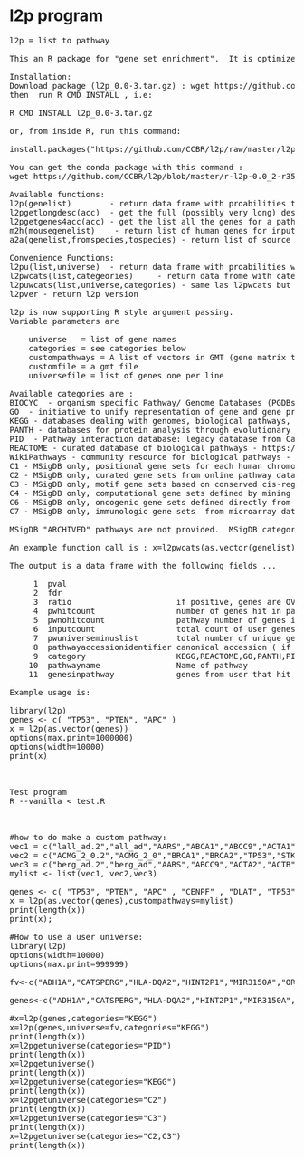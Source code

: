 # l2p program
<pre>
l2p = list to pathway

This an R package for "gene set enrichment".  It is optimized for speed.

Installation:
Download package (l2p_0.0-3.tar.gz) : wget https://github.com/CCBR/l2p/raw/master/l2p_0.0-3.tar.gz
then  run R CMD INSTALL , i.e:

R CMD INSTALL l2p_0.0-3.tar.gz

or, from inside R, run this command:

install.packages("https://github.com/CCBR/l2p/raw/master/l2p_0.0-3.tar.gz", repos=NULL) 

You can get the conda package with this command :
wget https://github.com/CCBR/l2p/blob/master/r-l2p-0.0_2-r35_0.tar.bz2?raw=true -O r-l2p-0.0_2-r35_0.tar.bz2

Available functions:
l2p(genelist)        - return data frame with proabilities that arg (list of genes) matches a pathway
l2pgetlongdesc(acc)  - get the full (possibly very long) description for pathway accession identifer string
l2pgetgenes4acc(acc) - get the list all the genes for a pathway, use the accession.
m2h(mousegenelist)    - return list of human genes for input list of mouse gene names
a2a(genelist,fromspecies,tospecies) - return list of source species genes and return list of orthologs for destination species

Convenience Functions:
l2pu(list,universe)  - return data frame with proabilities with list of genes and user specified universe
l2pwcats(list,categeories)     - return data frome with categories specified
l2puwcats(list,universe,categories) - same las l2pwcats but also with a universe
l2pver - return l2p version

l2p is now supporting R style argument passing.
Variable parameters are 

    universe   = list of gene names
    categories = see categories below
    custompathways = A list of vectors in GMT (gene matrix transpose style).  Each custom pw vector : pwname, desc, gene1, gene2 ...
    customfile = a gmt file
    universefile = list of genes one per line

Available categories are :
BIOCYC  - organism specific Pathway/ Genome Databases (PGDBs)  - https://biocyc.org/
GO  - initiative to unify representation of gene and gene product attributes -  http://geneontology.org
KEGG - databases dealing with genomes, biological pathways, - https://www.kegg.jp/
PANTH - databases for protein analysis through evolutionary relationships - http://www.pantherdb.org/
PID  - Pathway interaction database: legacy database from Carl Schaefer & buddies at NCI
REACTOME - curated database of biological pathways - https://reactome.org/
WikiPathways - community resource for biological pathways - https://www.wikipathways.org
C1 - MSigDB only, positional gene sets for each human chromosome and cytogenetic band.
C2 - MSigDB only, curated gene sets from online pathway databases, publications in PubMed, and experts.
C3 - MSigDB only, motif gene sets based on conserved cis-regulatory motifs from comparative analysis
C4 - MSigDB only, computational gene sets defined by mining large collections of cancer-oriented microarray data.
C6 - MSigDB only, oncogenic gene sets defined directly from microarray data from cancer gene perturbations.
C7 - MSigDB only, immunologic gene sets  from microarray data from immunologic studies.

MSigDB "ARCHIVED" pathways are not provided.  MSigDB category "C5" is not there. Use "GO" category (from NCBI biosystems),instead.

An example function call is : x=l2pwcats(as.vector(genelist),"GO,WikiPathways,C4,C5,C6")

The output is a data frame with the following fields ...
 
     1  pval
     2  fdr
     3  ratio                      if positive, genes are OVER REPRESENTED, if negative genes are UNDER REPRESENTED
     4  pwhitcount                 number of genes hit in pathway
     5  pwnohitcount               pathway number of genes in the pathway minus hits
     6  inputcount                 total count of user genes (user input)
     7  pwuniverseminuslist        total number of unique genes in all pathways minus user intput genes
     8  pathwayaccessionidentifier canonical accession ( if available, otherwise assigned by us )
     9  category                   KEGG,REACTOME,GO,PANTH,PID(=PANTHER),PID=(pathway interaction database)
    10  pathwayname                Name of pathway
    11  genesinpathway             genes from user that hit the pathway (separated by spaces)
    
Example usage is:
    
library(l2p)
genes <- c( "TP53", "PTEN", "APC" )
x = l2p(as.vector(genes))
options(max.print=1000000)
options(width=10000)
print(x)



Test program
R --vanilla < test.R



#how to do make a custom pathway:
vec1 = c("lall_ad.2","all_ad","AARS","ABCA1","ABCC9","ACTA1","ACTA2","ACTB","ACTC1","ACTG1","ACTN2","ACTN4","ACVR2B","ACVRL1","ADAR","AFG3L2","AFP","AIP","AK1","AKAP9")
vec2 = c("ACMG_2_0.2","ACMG_2_0","BRCA1","BRCA2","TP53","STK11","MLH1","MSH2","MSH6","PMS2")
vec3 = c("berg_ad.2","berg_ad","AARS","ABCC9","ACTA2","ACTB","ACTC1","ACTG1","ACTN2","ACTN4","ACVR2B","ACVRL1","ADAR","AFG3L2","AIP","AK1","AKAP9","AKT2","AMPD1","ANG","ANK2","ANKH","APC","APOA2","APOA5","APOB","APP","ATL1","ATP1A2","ATP2A2","ATP2C1","ATXN1","ATXN10","ATXN2","ATXN3","ATXN7","AXIN2","BAG3","BCO1","BEST1")
mylist <- list(vec1, vec2,vec3)

genes <- c( "TP53", "PTEN", "APC" , "CENPF" , "DLAT", "TP53" , "NOTAGENE" ,"ABCA1","ABCC9","ACTA1", "ADH1A" ,"ATXN3", "BEST1")
x = l2p(as.vector(genes),custompathways=mylist)
print(length(x))
print(x);

#How to use a user universe:
library(l2p)
options(width=10000)
options(max.print=999999)

fv<-c("ADH1A","CATSPERG","HLA-DQA2","HINT2P1","MIR3150A","OR5BS1P","LINC02338","C4orf48","PARD3B","CX3CR1","RPL21P121","ARHGAP1","GAPDHP36","CNBD1","C8orf48","HTR3D","LINC00396","HIGD1AP5","C16orf90","RNU1-134P","CKAP2P1","AP5M1","FFAR3","LAD1","RNU6-524P","TJP3","JRKL","CRADD","RN7SL333P","CYP4F26P","CD1A","B3GNT5","TACC1P1","LINC02763","LOC100505664","TEX15","RPSAP18","CHP2","TRAV8-3","PFDN5","RPL7P8","SERPINA9","DNTTIP1","MELTF","HESX1","LINC02277","SFSWAP","SLC7A11","NAA16","FAM171B","GMNN","ZBTB2","WNT6","LINC02799","MRPL4","MTND1P37","HMGN2P40","NMD3P1","MIR195","LINC02785","DYM","TADA3","CEACAMP5","FAM198B-AS1","FZD8","TTC39C-AS1","RN7SL470P","IQANK1","IGKV1OR9-1","RPL10AP3","BPI","RPL5P25","CARD16","LINC02415","UBE2Q2P10","MIR6761","RNU6-903P","LINC01559","ARL17A","MIR518F","BRAP","LINC01165","XPC","RNU6-505P","LRRIQ4","MIR192","CCL27","LAPTM4BP2","INVS","TMEM161B-AS1","FAM197Y6","HSPD1","UGT1A9","TOR3A","TAF15","MIR6726","TMEM87A","HMGB1","MEI4","NAGPA-AS1","MAPK6P5","HTRA2","HSPB1P1","DYRK1A","IFFO2","TACO1","PPP6C","OR5D14","RNU6-313P","LINC01940","BBS2","RN7SL435P","LINC02422","OR3B1P","ZZEF1","EARS2","LINC02558","LINC00265-2P","KCNH1","GSTP1P1","MIR8076","RNU6-370P","RNA5SP279","RN7SL752P","CXorf49B","ANKRD36P1","IDH3A","RNU6-644P","NUCB2","CHCHD4","FAM138C","MIR198","CDC23","BRCA1","LINC02681","TFB2M","PPIP5K2","MAP2K1","MTATP6P14","COX6B1P2","HDAC5","RAB11FIP2","VSIG4","RN7SL690P","DNAJC13","GOT2P1","GTF2H1","BIRC2","LOC100132202","GAGE4","MTRNR2L10","LINC02319","C8orf49","CCNG2","LINC01524","RN7SKP49","CLDN22","FXYD6","LINC00384","ZNF14","PCGF3","CCDC6","TM4SF20","PRPS1L1","PRORSD1P","SEPHS1P1","KCNA10","MGAT5","LINC02015","BSDC1","POTEM","PHAX","RNU4-65P","MTND1P16","GPRIN2","GALE","CALY","QTRT2","RNU2-18P","TNFRSF10A-AS1","NECTIN3","RNU7-84P","PCK2","BBS5","CEACAMP4","UBE2R2","ABCB9","INTS13","ZNF69","PLEKHM2","LDHA","PHKBP1","SLC9B2","HNRNPA3P9","ARGFXP1","IER5L","CAPRIN1","RNA5SP19","NOP9","COX6CP16")

genes<-c("ADH1A","CATSPERG","HLA-DQA2","HINT2P1","MIR3150A","OR5BS1P","LINC02338","C4orf48","PARD3B","CX3CR1","RPL21P121","ARHGAP1","GAPDHP36","CNBD1","C8orf48","HTR3D","LINC00396","HIGD1AP5")

#x=l2p(genes,categories="KEGG")
x=l2p(genes,universe=fv,categories="KEGG")
print(length(x))
x=l2pgetuniverse(categories="PID")
print(length(x))
x=l2pgetuniverse()
print(length(x))
x=l2pgetuniverse(categories="KEGG")
print(length(x))
x=l2pgetuniverse(categories="C2")
print(length(x))
x=l2pgetuniverse(categories="C3")
print(length(x))
x=l2pgetuniverse(categories="C2,C3")
print(length(x))


</pre>

